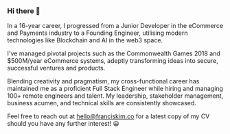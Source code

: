### Hi there 👋

<!--
**franciskim/franciskim** is a ✨ _special_ ✨ repository because its `README.md` (this file) appears on your GitHub profile.

Here are some ideas to get you started:

- 🔭 I’m currently working on ...
- 🌱 I’m currently learning ...
- 👯 I’m looking to collaborate on ...
- 🤔 I’m looking for help with ...
- 💬 Ask me about ...
- 📫 How to reach me: ...
- 😄 Pronouns: ...
- ⚡ Fun fact: ...
-->

In a 16-year career, I progressed from a Junior Developer in the eCommerce and Payments industry to a Founding Engineer, utilising modern technologies like Blockchain and AI in the web3 space.

I've managed pivotal projects such as the Commonwealth Games 2018 and $500M/year eCommerce systems, adeptly transforming ideas into secure, successful ventures and products.

Blending creativity and pragmatism, my cross-functional career has maintained me as a proficient Full Stack Engineer while hiring and managing 100+ remote engineers and talent. My leadership, stakeholder management, business acumen, and technical skills are consistently showcased.

Feel free to reach out at hello@franciskim.co for a latest copy of my CV should you have any further interest! 😀
